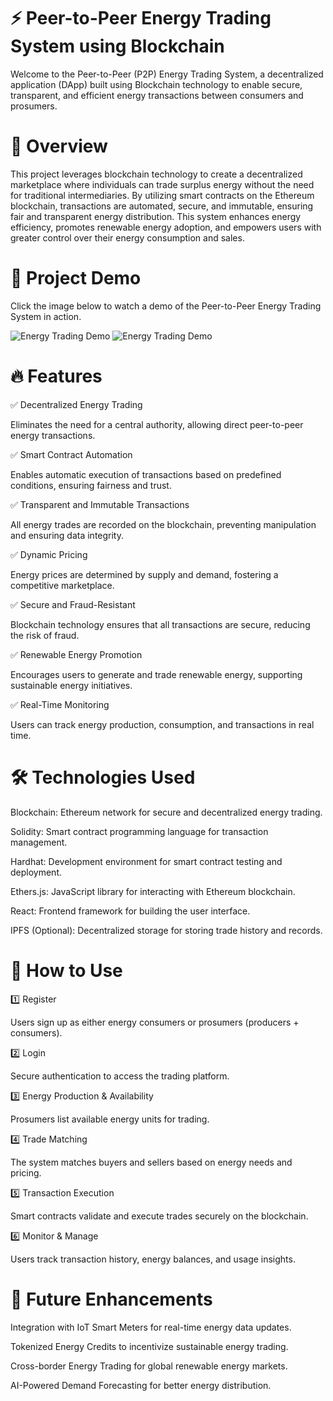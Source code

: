 # ⚡ Peer-to-Peer Energy Trading System using Blockchain

Welcome to the Peer-to-Peer (P2P) Energy Trading System, a decentralized application (DApp) built using Blockchain technology to enable secure, transparent, and efficient energy transactions between consumers and prosumers.

# 📌 Overview

This project leverages blockchain technology to create a decentralized marketplace where individuals can trade surplus energy without the need for traditional intermediaries. By utilizing smart contracts on the Ethereum blockchain, transactions are automated, secure, and immutable, ensuring fair and transparent energy distribution. This system enhances energy efficiency, promotes renewable energy adoption, and empowers users with greater control over their energy consumption and sales.

# 🎥 Project Demo

Click the image below to watch a demo of the Peer-to-Peer Energy Trading System in action.

![Energy Trading Demo](https://i.imgur.com/aRUn5T6.png)
![Energy Trading Demo](https://i.imgur.com/lilY9yv.png)

# 🔥 Features

✅ Decentralized Energy Trading

Eliminates the need for a central authority, allowing direct peer-to-peer energy transactions.

✅ Smart Contract Automation

Enables automatic execution of transactions based on predefined conditions, ensuring fairness and trust.

✅ Transparent and Immutable Transactions

All energy trades are recorded on the blockchain, preventing manipulation and ensuring data integrity.

✅ Dynamic Pricing

Energy prices are determined by supply and demand, fostering a competitive marketplace.

✅ Secure and Fraud-Resistant

Blockchain technology ensures that all transactions are secure, reducing the risk of fraud.

✅ Renewable Energy Promotion

Encourages users to generate and trade renewable energy, supporting sustainable energy initiatives.

✅ Real-Time Monitoring

Users can track energy production, consumption, and transactions in real time.

# 🛠️ Technologies Used

Blockchain: Ethereum network for secure and decentralized energy trading.

Solidity: Smart contract programming language for transaction management.

Hardhat: Development environment for smart contract testing and deployment.

Ethers.js: JavaScript library for interacting with Ethereum blockchain.

React: Frontend framework for building the user interface.

IPFS (Optional): Decentralized storage for storing trade history and records.

# 🔑 How to Use

1️⃣ Register

Users sign up as either energy consumers or prosumers (producers + consumers).

2️⃣ Login

Secure authentication to access the trading platform.

3️⃣ Energy Production & Availability

Prosumers list available energy units for trading.

4️⃣ Trade Matching

The system matches buyers and sellers based on energy needs and pricing.

5️⃣ Transaction Execution

Smart contracts validate and execute trades securely on the blockchain.

6️⃣ Monitor & Manage

Users track transaction history, energy balances, and usage insights.

# 🚀 Future Enhancements

Integration with IoT Smart Meters for real-time energy data updates.

Tokenized Energy Credits to incentivize sustainable energy trading.

Cross-border Energy Trading for global renewable energy markets.

AI-Powered Demand Forecasting for better energy distribution.
